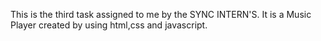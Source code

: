 This is the third task assigned to me by the SYNC INTERN'S. It is a Music Player created by using html,css and javascript.
